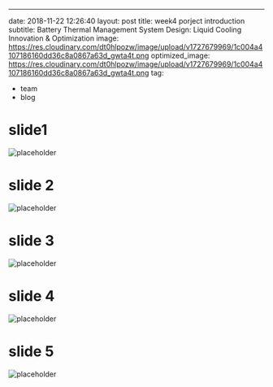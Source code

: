 ---
date: 2018-11-22 12:26:40
layout: post
title: week4 porject introduction
subtitle: Battery Thermal Management System Design: Liquid Cooling Innovation & Optimization
image: https://res.cloudinary.com/dt0hlpozw/image/upload/v1727679969/1c004a4107186160dd36c8a0867a63d_gwta4t.png
optimized_image: 
https://res.cloudinary.com/dt0hlpozw/image/upload/v1727679969/1c004a4107186160dd36c8a0867a63d_gwta4t.png
tag:
 - team
 - blog

# slide1
![placeholder](https://res.cloudinary.com/dt0hlpozw/image/upload/v1727679989/4821f0e1678d8cbfa6c531daef5ebfd_nfdlvk.png)
# slide 2
![placeholder](https://res.cloudinary.com/dt0hlpozw/image/upload/v1727679990/f7065fbbbca70b943620b4f207f9a11_vrxwjg.png)
# slide 3
![placeholder](https://res.cloudinary.com/dt0hlpozw/image/upload/v1727679991/06ca1163b70d14fa2a9ca7da2fb6481_y8hw8n.png)
# slide 4
![placeholder](https://res.cloudinary.com/dt0hlpozw/image/upload/v1727680003/1e8e01d5eb0ad15a78a135e3f9a7f15_egflhu.png)
# slide 5
![placeholder](https://res.cloudinary.com/dt0hlpozw/image/upload/v1727679990/1d4310c9aaaa2431196cac515245635_zabztr.png)











